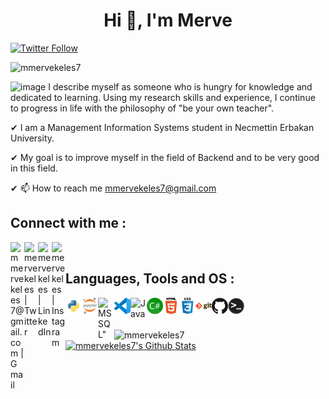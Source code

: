 <h1 align="center">Hi 👋, I'm Merve</h1>

[![Twitter Follow](https://img.shields.io/twitter/follow/Mervekeles1907?color=1DA1F2&logo=twitter&style=for-the-badge)](https://twitter.com/intent/follow?original_referer=https%3A%2F%2Fgithub.com%2FMervekeles1907&screen_name=Mervekeles1907)

<p align="left"> <img src="https://komarev.com/ghpvc/?username=mmervekeles7" alt="mmervekeles7" /> </p>

![image](https://user-images.githubusercontent.com/94016866/221370186-ef007065-def1-4234-bf15-47b3d951bf4a.png)  I describe myself as someone who is hungry for knowledge and dedicated to learning. Using my research skills and experience, I continue to progress in life with the philosophy of "be your own teacher".


✔   I am a Management Information Systems student in Necmettin Erbakan University.

✔   My goal is to improve myself in the field of Backend and to be very good in this field.

✔   📫 How to reach me mmervekeles7@gmail.com


## Connect with me : 
[<img align="left" alt="mmervekeles7@gmail.com | Gmail" width="22px" src="https://cdn.jsdelivr.net/npm/simple-icons@v3/icons/gmail.svg"/>][gmail]
[<img align="left" alt="mervekeles | Twitter" width="22px" src="https://cdn.jsdelivr.net/npm/simple-icons@v3/icons/twitter.svg" />][twitter]
[<img align="left" alt="mervekeles | LinkedIn" width="22px" src="https://cdn.jsdelivr.net/npm/simple-icons@v3/icons/linkedin.svg"/>][linkedin]
[<img align="left" alt="mervekeles | Instagram" width="22px" src="https://cdn.jsdelivr.net/npm/simple-icons@v3/icons/instagram.svg"/>][instagram]

<br />

<h2> Languages, Tools and OS : </h2>
<img align="left" alt="Python" width="26px" src="https://raw.githubusercontent.com/github/explore/80688e429a7d4ef2fca1e82350fe8e3517d3494d/topics/python/python.png" />
<img align="left" alt="Jupyter Notebook" width="26px" src="https://raw.githubusercontent.com/github/explore/80688e429a7d4ef2fca1e82350fe8e3517d3494d/topics/jupyter-notebook/jupyter-notebook.png" />
<img align="left" alt=MSSQL" width="26px" src="https://user-images.githubusercontent.com/59260491/211912457-77793218-8193-4aad-8cd2-ae7580197231.png" />
<img align="left" alt="Visual Studio Code" width="26px" src="https://raw.githubusercontent.com/github/explore/80688e429a7d4ef2fca1e82350fe8e3517d3494d/topics/visual-studio-code/visual-studio-code.png" />
<img align="left" alt="Java" width="26px" src="https://user-images.githubusercontent.com/59260491/211912591-0341d15c-4aa6-4f7f-af37-e83fc0576d7e.png" />
<img align="left" alt="C#" width="26px" src="https://raw.githubusercontent.com/github/explore/80688e429a7d4ef2fca1e82350fe8e3517d3494d/topics/csharp/csharp.png" />
<img align="left" alt="HTML" width="26px" src="https://raw.githubusercontent.com/github/explore/80688e429a7d4ef2fca1e82350fe8e3517d3494d/topics/html/html.png" />
<img align="left" alt="CSS" width="26px" src="https://raw.githubusercontent.com/github/explore/80688e429a7d4ef2fca1e82350fe8e3517d3494d/topics/css/css.png" />
<img align="left" alt="Git" width="26px" src="https://raw.githubusercontent.com/github/explore/80688e429a7d4ef2fca1e82350fe8e3517d3494d/topics/git/git.png" />
<img align="left" alt="GitHub" width="26px" src="https://raw.githubusercontent.com/github/explore/78df643247d429f6cc873026c0622819ad797942/topics/github/github.png" />
<img align="left" alt="Terminal" width="26px" src="https://raw.githubusercontent.com/github/explore/80688e429a7d4ef2fca1e82350fe8e3517d3494d/topics/terminal/terminal.png" />

<br />
<br />

<br>
<img align="left" src="https://github-readme-stats.vercel.app/api/top-langs/?username=mmervekeles7&langs_count=10&layout=compact&hide=html" alt="mmervekeles7" />
  <br/>
    <a href="https://github.com/mmervekeles7/github-readme-stats"><img alt="mmervekeles7's Github Stats" 
       src="https://github-readme-stats.vercel.app/api?username=mmervekeles7&show_icons=true&count_private=true&theme=react&hide_border=true&bg_color=0D1117" />
    </a>
  <br/>



[twitter]: https://twitter.com/Mervekeles1907
[instagram]: https://www.instagram.com/mmervekeles7/
[linkedin]: https://www.linkedin.com/in/merve-kele%C5%9F-751a67226/
[gmail]: https://mail.google.com/mail/u/0/?tab=rm&ogbl#inbox?compose=CllgCJlGVQhpQQkjBhzZDghGWRDNZfwjZNFrvhBMVLJfVbVLCDqBCMZMWZnDmQSfGskDpbVwKwL




